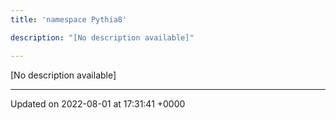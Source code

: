 ```yaml
---
title: 'namespace Pythia8'

description: "[No description available]"

---
```







[No description available]






-------------------------------

Updated on 2022-08-01 at 17:31:41 +0000